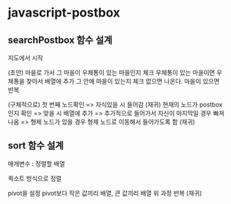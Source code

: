 # javascript-postbox

## searchPostbox 함수 설계

지도에서 시작

(초안)
마을로 가서 그 마을이 우체통이 있는 마을인지 체크
우체통이 있는 마을이면 우체통을 찾아서 배열에 추가
그 안에 마을이 있는지 체크 없으면 나온다.
마을이 있으면 반복

(구체적으로)
첫 번째 노드확인 => 자식있을 시 들어감 (재귀)
현재의 노드가 postbox인지 확인 => 맞을 시 배열에 추가
=> 추가적으로 들어가서 자신이 마지막일 경우 빠져나옴
=> 형제 노드가 있을 경우 형제 노드로 이동해서 들어가도록 함 (재귀)

## sort 함수 설계

매개변수 : 정렬할 배열

퀵소트 방식으로 정렬

pivot을 설정
pivot보다 작은 값끼리 배열, 큰 값끼리 배열
위 과정 반복 (재귀)
